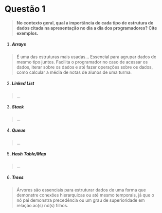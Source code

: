 # Questão 1

> #### No contexto geral, qual a importância de cada tipo de estrutura de dados citada na apresentação no dia a dia dos programadores? Cite exemplos.

1. ##### Arrays

> É uma das estruturas mais usadas...
> Essencial para agrupar dados do mesmo tipo juntos. Facilita o programador no caso de acessar os dados, iterar sobre os dados e até fazer operações sobre os dados, como calcular a média de notas de alunos de uma turma. 

2. ##### Linked List

> ... 

3. ##### Stack

> ...

4. ##### Queue

> ...

5. ##### Hash Table/Map

> ...

6. ##### Trees

> Árvores são essenciais para estruturar dados de uma forma que demonstre conexões hierarquicas ou até mesmo temporais, já que o nó pai demonstra precedência ou um grau de superioridade em relação ao(s) nó(s) filhos.



